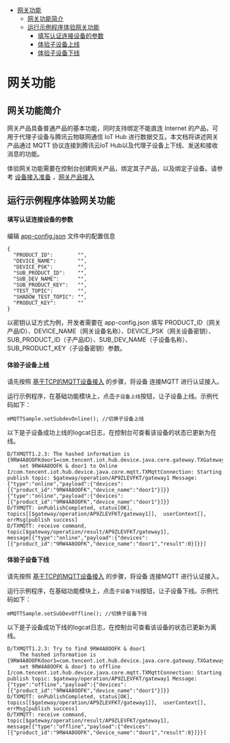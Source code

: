 * [网关功能](#网关功能)
  * [网关功能简介](#网关功能简介)
  * [运行示例程序体验网关功能](#运行示例程序体验网关功能)
    * [填写认证连接设备的参数](#填写认证连接设备的参数)
    * [体验子设备上线](#体验子设备上线)
    * [体验子设备下线](#体验子设备下线)

# 网关功能
## 网关功能简介
网关产品具备普通产品的基本功能，同时支持绑定不能直连 Internet 的产品，可用于代理子设备与腾讯云物联网通信 IoT Hub 进行数据交互。本文档将讲述网关产品通过 MQTT 协议连接到腾讯云IoT Hub以及代理子设备上下线、发送和接收消息的功能。

体验网关功能需要在控制台创建网关产品，绑定其子产品，以及绑定子设备。请参考 [设备接入准备](https://cloud.tencent.com/document/product/634/14442) ，[网关产品接入](https://cloud.tencent.com/document/product/634/32740)

## 运行示例程序体验网关功能

#### 填写认证连接设备的参数
编辑 [app-config.json](../../../hub-android-demo/src/main/assets/app-config.json) 文件中的配置信息
```
{
  "PRODUCT_ID":        "",
  "DEVICE_NAME":       "",
  "DEVICE_PSK":        "",
  "SUB_PRODUCT_ID":    "",
  "SUB_DEV_NAME":      "",
  "SUB_PRODUCT_KEY":   "",
  "TEST_TOPIC":        "",
  "SHADOW_TEST_TOPIC": "",
  "PRODUCT_KEY":       ""
}
```
以密钥认证方式为例，开发者需要在 app-config.json 填写 PRODUCT_ID（网关产品ID）、DEVICE_NAME（网关设备名称）、DEVICE_PSK（网关设备密钥）、SUB_PRODUCT_ID（子产品ID）、SUB_DEV_NAME（子设备名称）、SUB_PRODUCT_KEY（子设备密钥）参数。

#### 体验子设备上线

请先按照 [基于TCP的MQTT设备接入](基于TCP的MQTT设备接入.md) 的步骤，将设备 连接MQTT 进行认证接入。

运行示例程序，在基础功能模块上，点击`子设备上线`按钮，让子设备上线。示例代码如下：
```
mMQTTSample.setSubdevOnline(); //切换子设备上线
```

以下是子设备成功上线的logcat日志，在控制台可查看该设备的状态已更新为在线。
```
D/TXMQTT1.2.3: The hashed information is {9RW4A8OOFKdoor1=com.tencent.iot.hub.device.java.core.gateway.TXGatewaySubdev@9a3c239}
    set 9RW4A8OOFK & door1 to Online
I/com.tencent.iot.hub.device.java.core.mqtt.TXMqttConnection: Starting publish topic: $gateway/operation/AP9ZLEVFKT/gateway1 Message: {"type":"online","payload":{"devices":[{"product_id":"9RW4A8OOFK","device_name":"door1"}]}} {"type":"online","payload":{"devices":[{"product_id":"9RW4A8OOFK","device_name":"door1"}]}}
D/TXMQTT: onPublishCompleted, status[OK], topics[[$gateway/operation/AP9ZLEVFKT/gateway1]],  userContext[], errMsg[publish success]
D/TXMQTT: receive command, topic[$gateway/operation/result/AP9ZLEVFKT/gateway1], message[{"type":"online","payload":{"devices":[{"product_id":"9RW4A8OOFK","device_name":"door1","result":0}]}}]
```

#### 体验子设备下线

请先按照 [基于TCP的MQTT设备接入](基于TCP的MQTT设备接入.md) 的步骤，将设备 连接MQTT 进行认证接入。

运行示例程序，在基础功能模块上，点击`子设备下线`按钮，让子设备下线。示例代码如下：
```
mMQTTSample.setSubDevOffline(); //切换子设备下线
```

以下是子设备成功下线的logcat日志，在控制台可查看该设备的状态已更新为离线。
```
D/TXMQTT1.2.3: Try to find 9RW4A8OOFK & door1
    The hashed information is {9RW4A8OOFKdoor1=com.tencent.iot.hub.device.java.core.gateway.TXGatewaySubdev@27282a6}
    set 9RW4A8OOFK & door1 to offline
I/com.tencent.iot.hub.device.java.core.mqtt.TXMqttConnection: Starting publish topic: $gateway/operation/AP9ZLEVFKT/gateway1 Message: {"type":"offline","payload":{"devices":[{"product_id":"9RW4A8OOFK","device_name":"door1"}]}}
D/TXMQTT: onPublishCompleted, status[OK], topics[[$gateway/operation/AP9ZLEVFKT/gateway1]],  userContext[], errMsg[publish success]
D/TXMQTT: receive command, topic[$gateway/operation/result/AP9ZLEVFKT/gateway1], message[{"type":"offline","payload":{"devices":[{"product_id":"9RW4A8OOFK","device_name":"door1","result":0}]}}]
```

